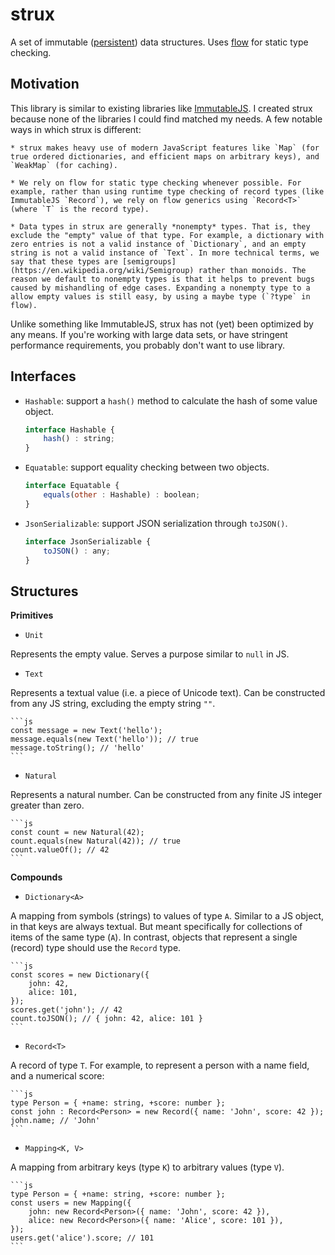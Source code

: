 
# strux

A set of immutable ([persistent](https://en.wikipedia.org/wiki/Persistent_data_structure)) data structures. Uses [flow](https://flow.org) for static type checking.


## Motivation

This library is similar to existing libraries like [ImmutableJS](https://facebook.github.io/immutable-js). I created strux because none of the libraries I could find matched my needs. A few notable ways in which strux is different:

    * strux makes heavy use of modern JavaScript features like `Map` (for true ordered dictionaries, and efficient maps on arbitrary keys), and `WeakMap` (for caching).
    
    * We rely on flow for static type checking whenever possible. For example, rather than using runtime type checking of record types (like ImmutableJS `Record`), we rely on flow generics using `Record<T>` (where `T` is the record type).
    
    * Data types in strux are generally *nonempty* types. That is, they exclude the "empty" value of that type. For example, a dictionary with zero entries is not a valid instance of `Dictionary`, and an empty string is not a valid instance of `Text`. In more technical terms, we say that these types are [semigroups](https://en.wikipedia.org/wiki/Semigroup) rather than monoids. The reason we default to nonempty types is that it helps to prevent bugs caused by mishandling of edge cases. Expanding a nonempty type to a allow empty values is still easy, by using a maybe type (`?type` in flow).

Unlike something like ImmutableJS, strux has not (yet) been optimized by any means. If you're working with large data sets, or have stringent performance requirements, you probably don't want to use library.


## Interfaces

* `Hashable`: support a `hash()` method to calculate the hash of some value object.

    ```js
    interface Hashable {
        hash() : string;
    }
    ```

* `Equatable`: support equality checking between two objects.

    ```js
    interface Equatable {
        equals(other : Hashable) : boolean;
    }
    ```

* `JsonSerializable`: support JSON serialization through `toJSON()`.

    ```js
    interface JsonSerializable {
        toJSON() : any;
    }
    ```


## Structures

**Primitives**

* `Unit`

Represents the empty value. Serves a purpose similar to `null` in JS.


* `Text`

Represents a textual value (i.e. a piece of Unicode text). Can be constructed from any JS string, excluding the empty string `""`.

    ```js
    const message = new Text('hello');
    message.equals(new Text('hello')); // true
    message.toString(); // 'hello'
    ```


* `Natural`

Represents a natural number. Can be constructed from any finite JS integer greater than zero.

    ```js
    const count = new Natural(42);
    count.equals(new Natural(42)); // true
    count.valueOf(); // 42
    ```


**Compounds**

* `Dictionary<A>`

A mapping from symbols (strings) to values of type `A`. Similar to a JS object, in that keys are always textual. But meant specifically for collections of items of the same type (`A`). In contrast, objects that represent a single (record) type should use the `Record` type.

    ```js
    const scores = new Dictionary({
        john: 42,
        alice: 101,
    });
    scores.get('john'); // 42
    count.toJSON(); // { john: 42, alice: 101 }
    ```

* `Record<T>`

A record of type `T`. For example, to represent a person with a name field, and a numerical score:

    ```js
    type Person = { +name: string, +score: number };
    const john : Record<Person> = new Record({ name: 'John', score: 42 });
    john.name; // 'John'
    ```

* `Mapping<K, V>`

A mapping from arbitrary keys (type `K`) to arbitrary values (type `V`).

    ```js
    type Person = { +name: string, +score: number };
    const users = new Mapping({
        john: new Record<Person>({ name: 'John', score: 42 }),
        alice: new Record<Person>({ name: 'Alice', score: 101 }),
    });
    users.get('alice').score; // 101
    ```
